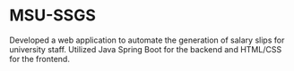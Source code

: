 # MSU-SSGS
Developed a web application to automate the generation of salary slips for university staff. Utilized Java Spring Boot for the backend and HTML/CSS for the frontend.
